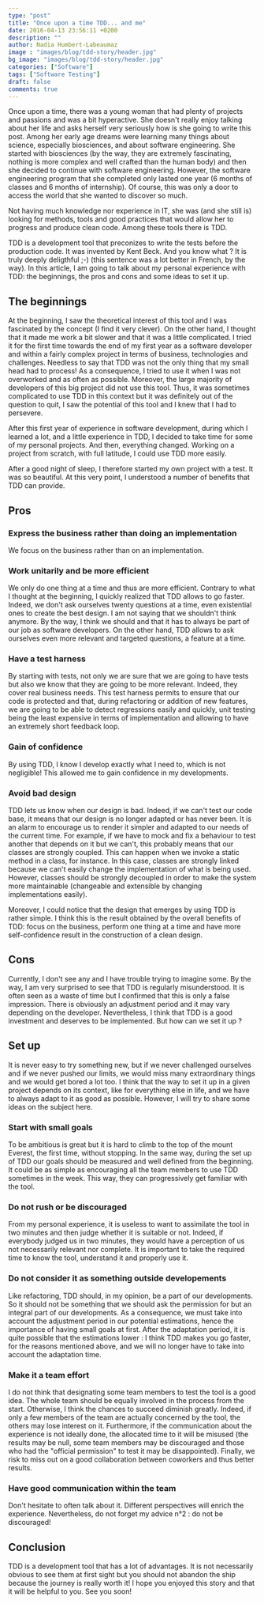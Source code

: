 ```yaml
---
type: "post"
title: "Once upon a time TDD... and me"
date: 2016-04-13 23:56:11 +0200
description: ""
author: Nadia Humbert-Labeaumaz
image : "images/blog/tdd-story/header.jpg"
bg_image: "images/blog/tdd-story/header.jpg"
categories: ["Software"]
tags: ["Software Testing"]
draft: false
comments: true
---
```


Once upon a time, there was a young woman that had plenty of projects and passions and was a bit hyperactive. She doesn't really enjoy talking about her life and asks herself very seriously how is she going to write this post.
Among her early age dreams were learning many things about science, especially biosciences, and about software engineering. She started with biosciences (by the way, they are extremely fascinating, nothing is more complex and well crafted than the human body) and then she decided to continue with software engineering. However, the software engineering program that she completed only lasted one year (6 months of classes and 6 months of internship). Of course, this was only a door to access the world that she wanted to discover so much.

<!-- more -->

Not having much knowledge nor experience in IT, she was (and she still is) looking for methods, tools and good practices that would allow her to progress and produce clean code. Among these tools there is TDD.

TDD is a development tool that preconizes to write the tests before the production code. It was invented by Kent Beck. And you know what ? It is truly deeply deligthful ;-) (this sentence was a lot better in French, by the way). In this article, I am going to talk about my personal experience with TDD: the beginnings, the pros and cons and some ideas to set it up.

## The beginnings

At the beginning, I saw the theoretical interest of this tool and I was fascinated by the concept (I find it very clever). On the other hand, I thought that it made me work a bit slower and that it was a little complicated.
I tried it for the first time towards the end of my first year as a software developer and within a fairly complex project in terms of business, technologies and challenges. Needless to say that TDD was not the only thing that my small head had to process! As a consequence, I tried to use it when I was not overworked and as often as possible. Moreover, the large majority of developers of this big project did not use this tool. Thus, it was sometimes complicated to use TDD in this context but it was definitely out of the question to quit, I saw the potential of this tool and I knew that I had to persevere.

After this first year of experience in software development, during which I learned a lot, and a little experience in TDD, I decided to take time for some of my personal projects. And then, everything changed. Working on a project from scratch, with full latitude, I could use TDD more easily.

After a good night of sleep, I therefore started my own project with a test. It was so beautiful. At this very point, I understood a number of benefits that TDD can provide.

## Pros

### Express the business rather than doing an implementation

We focus on the business rather than on an implementation.

### Work unitarily and be more efficient

We only do one thing at a time and thus are more efficient. Contrary to what I thought at the beginning, I quickly realized that TDD allows to go faster. Indeed, we don't ask ourselves twenty questions at a time, even existential ones to create the best design. I am not saying that we shouldn't think anymore. By the way, I think we should and that it has to always be part of our job as software developers. On the other hand, TDD allows to ask ourselves even more relevant and targeted questions, a feature at a time.

### Have a test harness

By starting with tests, not only we are sure that we are going to have tests but also we know that they are going to be more relevant. Indeed, they cover real business needs.
This test harness permits to ensure that our code is protected and that, during refactoring or addition of new features, we are going to be able to detect regressions easily and quickly, unit testing being the least expensive in terms of implementation and allowing to have an extremely short feedback loop.

### Gain of confidence

By using TDD, I know I develop exactly what I need to, which is not negligible! This allowed me to gain confidence in my developments.

### Avoid bad design

TDD lets us know when our design is bad. Indeed, if we can't test our code base, it means that our design is no longer adapted or has never been. It is an alarm to encourage us to render it simpler and adapted to our needs of the current time. For example, if we have to mock and fix a behaviour to test another that depends on it but we can't, this probably means that our classes are strongly coupled. This can happen when we invoke a static method in a class, for instance. In this case, classes are strongly linked because we can't easily change the implementation of what is being used. However, classes should be strongly decoupled in order to make the system more maintainable (changeable and extensible by changing implementations easily).

Moreover, I could notice that the design that emerges by using TDD is rather simple. I think this is the result obtained by the overall benefits of TDD: focus on the business, perform one thing at a time and have more self-confidence result in the construction of a clean design.

## Cons

Currently, I don't see any and I have trouble trying to imagine some. By the way, I am very surprised to see that TDD is regularly misunderstood. It is often seen as a waste of time but I confirmed that this is only a false impression. There is obviously an adjustment period and it may vary depending on the developer. Nevertheless, I think that TDD is a good investment and deserves to be implemented. But how can we set it up ?

## Set up

It is never easy to try something new, but if we never challenged ourselves and if we never pushed our limits, we would miss many extraordinary things and we would get bored a lot too. I think that the way to set it up in a given project depends on its context, like for everything else in life, and we have to always adapt to it as good as possible. However, I will try to share some ideas on the subject here.

### Start with small goals

To be ambitious is great but it is hard to climb to the top of the mount Everest, the first time, without stopping. In the same way, during the set up of TDD our goals should be measured and well defined from the beginning. It could be as simple as encouraging all the team members to use TDD sometimes in the week. This way, they can progressively get familiar with the tool.

### Do not rush or be discouraged

From my personal experience, it is useless to want to assimilate the tool in two minutes and then judge whether it is suitable or not. Indeed, if everybody judged us in two minutes, they would have a perception of us not necessarily relevant nor complete. It is important to take the required time to know the tool, understand it and properly use it.

### Do not consider it as something outside developements

Like refactoring, TDD should, in my opinion, be a part of our developments. So it should not be something that we should ask the permission for but an integral part of our developments. As a consequence, we must take into account the adjustment period in our potential estimations, hence the importance of having small goals at first. After the adaptation period, it is quite possible that the estimations lower : I think TDD makes you go faster, for the reasons mentioned above, and we will no longer have to take into account the adaptation time.

### Make it a team effort

I do not think that designating some team members to test the tool is a good idea. The whole team should be equally involved in the process from the start. Otherwise, I think the chances to succeed diminish greatly. Indeed, if only a few members of the team are actually concerned by the tool, the others may lose interest on it. Furthermore, if the communication about the experience is not ideally done, the allocated time to it will be misused (the results may be null, some team members may be discouraged and those who had the "official permission" to test it may be disappointed). Finally, we risk to miss out on a good collaboration between coworkers and thus better results.

### Have good communication within the team

Don't hesitate to often talk about it. Different perspectives will enrich the experience. Nevertheless, do not forget my advice n°2 : do not be discouraged!

## Conclusion

TDD is a development tool that has a lot of advantages. It is not necessarily obvious to see them at first sight but you should not abandon the ship because the journey is really worth it! I hope you enjoyed this story and that it will be helpful to you. See you soon!
